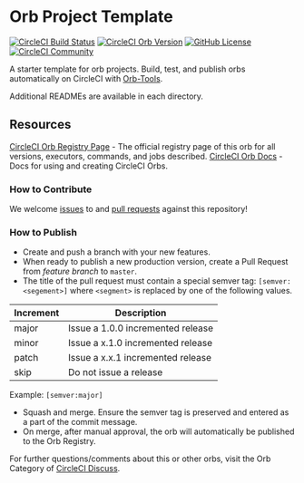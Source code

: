 # Orb Project Template  

[![CircleCI Build Status](https://circleci.com/gh/Checkmarx/kics-orb.svg?style=shield "CircleCI Build Status")](https://circleci.com/gh/Checkmarx/kics-orb) [![CircleCI Orb Version](https://img.shields.io/badge/endpoint.svg?url=https://badges.circleci.io/orb/checkmarx-kics/kics-scan)](https://circleci.com/orbs/registry/orb/checkmarx-kics/kics-scan) [![GitHub License](https://img.shields.io/badge/license-MIT-lightgrey.svg)](https://raw.githubusercontent.com/Checkmarx/kics-orb/master/LICENSE) [![CircleCI Community](https://img.shields.io/badge/community-CircleCI%20Discuss-343434.svg)](https://discuss.circleci.com/c/ecosystem/orbs)



A starter template for orb projects. Build, test, and publish orbs automatically on CircleCI with [Orb-Tools](https://circleci.com/orbs/registry/orb/circleci/orb-tools).

Additional READMEs are available in each directory.



## Resources

[CircleCI Orb Registry Page](https://circleci.com/orbs/registry/orb/checkmarx-kics/kics-orb) - The official registry page of this orb for all versions, executors, commands, and jobs described.
[CircleCI Orb Docs](https://circleci.com/docs/2.0/orb-intro/#section=configuration) - Docs for using and creating CircleCI Orbs.

### How to Contribute

We welcome [issues](https://github.com/Checkmarx/kics-orb/issues) to and [pull requests](https://github.com/Checkmarx/kics-orb/pulls) against this repository!

### How to Publish
* Create and push a branch with your new features.
* When ready to publish a new production version, create a Pull Request from _feature branch_ to `master`.
* The title of the pull request must contain a special semver tag: `[semver:<segement>]` where `<segment>` is replaced by one of the following values.

| Increment | Description|
| ----------| -----------|
| major     | Issue a 1.0.0 incremented release|
| minor     | Issue a x.1.0 incremented release|
| patch     | Issue a x.x.1 incremented release|
| skip      | Do not issue a release|

Example: `[semver:major]`

* Squash and merge. Ensure the semver tag is preserved and entered as a part of the commit message.
* On merge, after manual approval, the orb will automatically be published to the Orb Registry.


For further questions/comments about this or other orbs, visit the Orb Category of [CircleCI Discuss](https://discuss.circleci.com/c/orbs).

